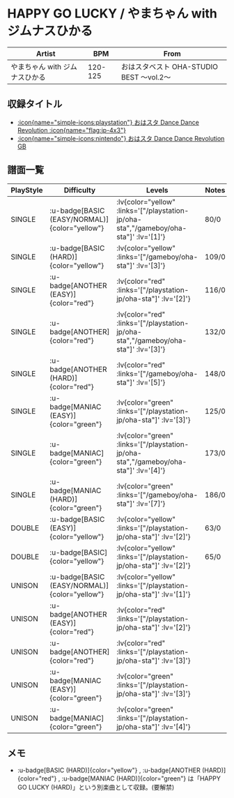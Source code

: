 # HAPPY GO LUCKY / やまちゃん with ジムナスひかる

|Artist|BPM|From|
|------|---|----|
|やまちゃん with ジムナスひかる|120-125|おはスタベスト OHA-STUDIO BEST ～vol.2～|

## 収録タイトル

- [ :icon{name="simple-icons:playstation"} おはスタ Dance Dance Revolution :icon{name="flag:jp-4x3"} ](/playstation-jp/oha-sta)
- [ :icon{name="simple-icons:nintendo"} おはスタ Dance Dance Revolution GB](/gameboy/oha-sta)

## 譜面一覧

|PlayStyle|Difficulty|Levels|Notes|Movie|
|---------|----------|------|-----|-----|
|SINGLE| :u-badge[BASIC (EASY/NORMAL)]{color="yellow"} | :lv{color="yellow" :links='["/playstation-jp/oha-sta","/gameboy/oha-sta"]' :lv='[1]'} |80/0||
|SINGLE| :u-badge[BASIC (HARD)]{color="yellow"} | :lv{color="yellow" :links='["/gameboy/oha-sta"]' :lv='[3]'} |109/0||
|SINGLE| :u-badge[ANOTHER (EASY)]{color="red"} | :lv{color="red" :links='["/playstation-jp/oha-sta"]' :lv='[2]'} |116/0||
|SINGLE| :u-badge[ANOTHER]{color="red"} | :lv{color="red" :links='["/playstation-jp/oha-sta","/gameboy/oha-sta"]' :lv='[3]'} |132/0||
|SINGLE| :u-badge[ANOTHER (HARD)]{color="red"} | :lv{color="red" :links='["/gameboy/oha-sta"]' :lv='[5]'} |148/0||
|SINGLE| :u-badge[MANIAC (EASY)]{color="green"} | :lv{color="green" :links='["/playstation-jp/oha-sta"]' :lv='[3]'} |125/0||
|SINGLE| :u-badge[MANIAC]{color="green"} | :lv{color="green" :links='["/playstation-jp/oha-sta","/gameboy/oha-sta"]' :lv='[4]'} |173/0||
|SINGLE| :u-badge[MANIAC (HARD)]{color="green"} | :lv{color="green" :links='["/gameboy/oha-sta"]' :lv='[7]'} |186/0||
|DOUBLE| :u-badge[BASIC (EASY)]{color="yellow"} | :lv{color="yellow" :links='["/playstation-jp/oha-sta"]' :lv='[2]'} |63/0||
|DOUBLE| :u-badge[BASIC]{color="yellow"} | :lv{color="yellow" :links='["/playstation-jp/oha-sta"]' :lv='[2]'} |65/0||
|UNISON| :u-badge[BASIC (EASY/NORMAL)]{color="yellow"} | :lv{color="yellow" :links='["/playstation-jp/oha-sta"]' :lv='[1]'} |||
|UNISON| :u-badge[ANOTHER (EASY)]{color="red"} | :lv{color="red" :links='["/playstation-jp/oha-sta"]' :lv='[2]'} |||
|UNISON| :u-badge[ANOTHER]{color="red"} | :lv{color="red" :links='["/playstation-jp/oha-sta"]' :lv='[3]'} |||
|UNISON| :u-badge[MANIAC (EASY)]{color="green"} | :lv{color="green" :links='["/playstation-jp/oha-sta"]' :lv='[3]'} |||
|UNISON| :u-badge[MANIAC]{color="green"} | :lv{color="green" :links='["/playstation-jp/oha-sta"]' :lv='[4]'} |||

## メモ

- :u-badge[BASIC (HARD)]{color="yellow"} , :u-badge[ANOTHER (HARD)]{color="red"} , :u-badge[MANIAC (HARD)]{color="green"} は「HAPPY GO LUCKY (HARD)」という別楽曲として収録。(要解禁)
